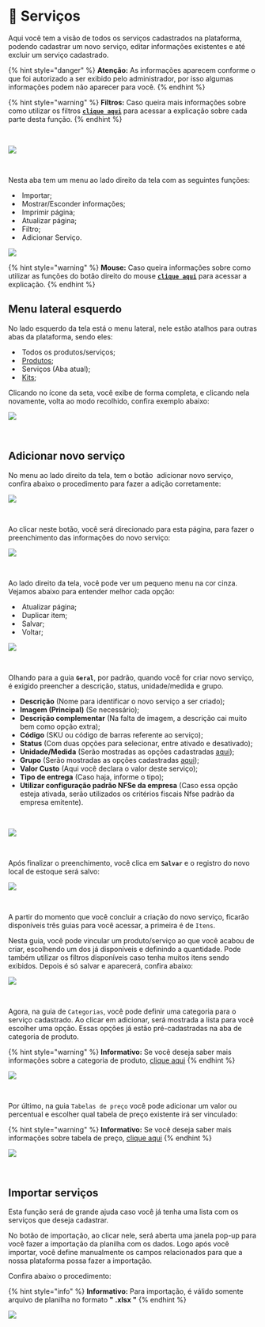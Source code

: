 # 🧰 Serviços

Aqui você tem a visão de todos os serviços cadastrados na plataforma, podendo cadastrar um novo serviço, editar informações existentes e até excluir um serviço cadastrado.

{% hint style="danger" %}
**Atenção:** As informações aparecem conforme o que foi autorizado a ser exibido pelo administrador, por isso algumas informações podem não aparecer para você.
{% endhint %}

{% hint style="warning" %}
**Filtros:** Caso queira mais informações sobre como utilizar os filtros [**`clique aqui`**](/erp-v2/primeiro_acesso/filtros.md) para acessar a explicação sobre cada parte desta função.
{% endhint %}

<br>

![](/erp-v2/assets/funcionalidades/servicos/aba_servicos.gif)

<br>

Nesta aba tem um menu ao lado direito da tela com as seguintes funções:

- <img src="/erp-v2/assets/icon_importar.png" alt="" data-size="line"> Importar;
- <img src="/erp-v2/assets/icon_exibir.png" alt="" data-size="line"> Mostrar/Esconder informações;
- <img src="/erp-v2/assets/icon_imprimir.png" alt="" data-size="line"> Imprimir página;
- <img src="/erp-v2/assets/icon_atualizar.png" alt="" data-size="line"> Atualizar página;
- <img src="/erp-v2/assets/icon_filtro.png" alt="" data-size="line"> Filtro;
- <img src="/erp-v2/assets/icon_add.png" alt="" data-size="line"> Adicionar Serviço.

![](/erp-v2/assets/funcionalidades/servicos/aba_servicos_menu.png)

{% hint style="warning" %}
**Mouse:** Caso queira informações sobre como utilizar as funções do botão direito do mouse [**`clique aqui`**](/erp-v2/primeiro_acesso/atalhos_internos#menu-botao-direito-do-mouse) para acessar a explicação.
{% endhint %}

## Menu lateral esquerdo

No lado esquerdo da tela está o menu lateral, nele estão atalhos para outras abas da plataforma, sendo eles:

- <img src="/erp-v2/assets/funcionalidades/icon_produtos_servicos.png" alt="" data-size="line"> Todos os produtos/serviços;
- <img src="/erp-v2/assets/funcionalidades/icon_produto.png" alt="" data-size="line"> [Produtos](/erp-v2/funcionalidades/produtos_servicos/produtos.md);
- <img src="/erp-v2/assets/funcionalidades/icon_servicos.png" alt="" data-size="line"> Serviços (Aba atual);
- <img src="/erp-v2/assets/funcionalidades/icon_kits.png" alt="" data-size="line"> [Kits](/erp-v2/funcionalidades/produtos_servicos/kits.md);

Clicando no ícone da seta, você exibe de forma completa, e clicando nela novamente, volta ao modo recolhido, confira exemplo abaixo: 

![](/erp-v2/assets/funcionalidades/servicos/aba_servicos_menu_esquerdo.gif)

<br>

## Adicionar novo serviço

No menu ao lado direito da tela, tem o botão <img src="/erp-v2/assets/icon_add.png" alt="" data-size="line"> adicionar novo serviço, confira abaixo o procedimento para fazer a adição corretamente:

![](/erp-v2/assets/funcionalidades/servicos/aba_servicos_add.png)

<br>

Ao clicar neste botão, você será direcionado para esta página, para fazer o preenchimento das informações do novo serviço:

![](/erp-v2/assets/funcionalidades/servicos/aba_servicos_add_inicio.png)

<br>

Ao lado direito da tela, você pode ver um pequeno menu na cor cinza. Vejamos abaixo para entender melhor cada opção:

- <img src="/erp-v2/assets/icon_atualizar.png" alt="" data-size="line"> Atualizar página;
- <img src="/erp-v2/assets/icon_duplicar.png" alt="" data-size="line"> Duplicar item;
- <img src="/erp-v2/assets/icon_salvar.png" alt="" data-size="line"> Salvar;
- <img src="/erp-v2/assets/icon_voltar.png" alt="" data-size="line"> Voltar;

![](/erp-v2/assets/funcionalidades/servicos/aba_servicos_add_menu.png)

<br>

Olhando para a guia **`Geral`**, por padrão, quando você for criar novo serviço, é exigido preencher a descrição, status, unidade/medida e grupo. 

- **Descrição** (Nome para identificar o novo serviço a ser criado);
- **Imagem (Principal)** (Se necessário);
- **Descrição complementar** (Na falta de imagem, a descrição cai muito bem como opção extra);
- **Código** (SKU ou código de barras referente ao serviço);
- **Status** (Com duas opções para selecionar, entre ativado e desativado);
- **Unidade/Medida** (Serão mostradas as opções cadastradas [aqui](/erp-v2/funcionalidades/parametrizacoes/unidade_medida_produto_servico.md));
- **Grupo** (Serão mostradas as opções cadastradas [aqui](/erp-v2/funcionalidades/produtos_servicos/grupo_produto.md));
- **Valor Custo** (Aqui você declara o valor deste serviço);
- **Tipo de entrega** (Caso haja, informe o tipo);
- **Utilizar configuração padrão NFSe da empresa** (Caso essa opção esteja ativada, serão utilizados os critérios fiscais Nfse padrão da empresa emitente).

<br>

![](/erp-v2/assets/funcionalidades/servicos/aba_servicos_add_servico_itens.png)

<br>

Após finalizar o preenchimento, você clica em **`Salvar`** e o registro do novo local de estoque será salvo:

![](/erp-v2/assets/funcionalidades/servicos/aba_servicos_add_servico_salvar.gif)

<br>

A partir do momento que você concluir a criação do novo serviço, ficarão disponíveis três guias para você acessar, a primeira é de `Itens`.

Nesta guia, você pode vincular um produto/serviço ao que você acabou de criar, escolhendo um dos já disponíveis e definindo a quantidade. Pode também utilizar os filtros disponíveis caso tenha muitos itens sendo exibidos. Depois é só salvar e aparecerá, confira abaixo:

![](/erp-v2/assets/funcionalidades/servicos/aba_servicos_add_servico_guia_itens.gif)

<br>

Agora, na guia de `Categorias`, você pode definir uma categoria para o serviço cadastrado. Ao clicar em adicionar, será mostrada a lista para você escolher uma opção. Essas opções já estão pré-cadastradas na aba de categoria de produto.

{% hint style="warning" %}
**Informativo:** Se você deseja saber mais informações sobre a categoria de produto, [clique aqui](/erp-v2/funcionalidades/produtos_servicos/categoria_produto.md)
{% endhint %}

![](/erp-v2/assets/funcionalidades/servicos/aba_servicos_add_servico_guia_categoria.gif)

<br>

Por último, na guia `Tabelas de preço`  você pode adicionar um valor ou percentual e escolher qual tabela de preço existente irá ser vinculado:

{% hint style="warning" %}
**Informativo:** Se você deseja saber mais informações sobre tabela de preço, [clique aqui](/erp-v2/funcionalidades/parametrizacoes/tabelas_precos.md)
{% endhint %}

![](/erp-v2/assets/funcionalidades/servicos/aba_servicos_add_servico_guia_tabela_preco.gif)

<br>

## Importar serviços

Esta função será de grande ajuda caso você já tenha uma lista com os serviços que deseja cadastrar. 

No botão de importação, ao clicar nele, será aberta uma janela pop-up para você fazer a importação da planilha com os dados. Logo após você importar, você define manualmente os campos relacionados para que a nossa plataforma possa fazer a importação. 

Confira abaixo o procedimento:

{% hint style="info" %}
**Informativo:** Para importação, é válido somente arquivo de planilha no formato **" .xlsx "**
{% endhint %}

![](/erp-v2/assets/funcionalidades/servicos/aba_servicos_importar.gif)
